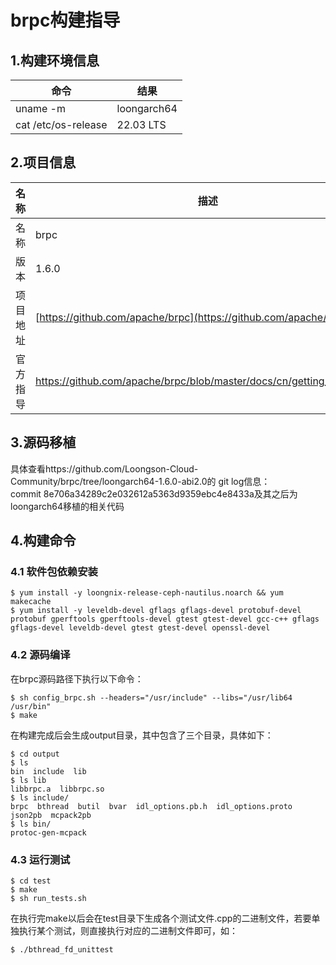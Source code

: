 # brpc构建指导

## 1.构建环境信息

|命令                      |结果                        |
|-------------------------|---------------------------|
|uname -m                 |loongarch64                |
|cat /etc/os-release      |22.03 LTS                  |

## 2.项目信息

|名称       |描述|
|--         |--|
|名称       |brpc|
|版本       |1.6.0|
|项目地址   |[https://github.com/apache/brpc](https://github.com/apache/brpc)|
|官方指导   |https://github.com/apache/brpc/blob/master/docs/cn/getting_started.md|

## 3.源码移植
具体查看https://github.com/Loongson-Cloud-Community/brpc/tree/loongarch64-1.6.0-abi2.0的 git log信息：    
commit 8e706a34289c2e032612a5363d9359ebc4e8433a及其之后为loongarch64移植的相关代码

## 4.构建命令
### 4.1 软件包依赖安装
```
$ yum install -y loongnix-release-ceph-nautilus.noarch && yum makecache 
$ yum install -y leveldb-devel gflags gflags-devel protobuf-devel protobuf gperftools gperftools-devel gtest gtest-devel gcc-c++ gflags gflags-devel leveldb-devel gtest gtest-devel openssl-devel
```

### 4.2 源码编译
在brpc源码路径下执行以下命令：
```
$ sh config_brpc.sh --headers="/usr/include" --libs="/usr/lib64 /usr/bin"
$ make
```
在构建完成后会生成output目录，其中包含了三个目录，具体如下：
```
$ cd output
$ ls
bin  include  lib
$ ls lib
libbrpc.a  libbrpc.so
$ ls include/
brpc  bthread  butil  bvar  idl_options.pb.h  idl_options.proto  json2pb  mcpack2pb
$ ls bin/
protoc-gen-mcpack
```

### 4.3 运行测试
```
$ cd test
$ make
$ sh run_tests.sh
```
在执行完make以后会在test目录下生成各个测试文件.cpp的二进制文件，若要单独执行某个测试，则直接执行对应的二进制文件即可，如：
```
$ ./bthread_fd_unittest
```


